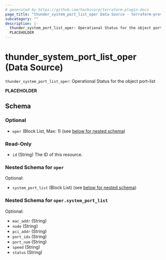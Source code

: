 ```yaml
---
# generated by https://github.com/hashicorp/terraform-plugin-docs
page_title: "thunder_system_port_list_oper Data Source - terraform-provider-thunder"
subcategory: ""
description: |-
  thunder_system_port_list_oper: Operational Status for the object port-list
  PLACEHOLDER
---
```


# thunder_system_port_list_oper (Data Source)

`thunder_system_port_list_oper`: Operational Status for the object port-list

__PLACEHOLDER__



<!-- schema generated by tfplugindocs -->
## Schema

### Optional

- `oper` (Block List, Max: 1) (see [below for nested schema](#nestedblock--oper))

### Read-Only

- `id` (String) The ID of this resource.

<a id="nestedblock--oper"></a>
### Nested Schema for `oper`

Optional:

- `system_port_list` (Block List) (see [below for nested schema](#nestedblock--oper--system_port_list))

<a id="nestedblock--oper--system_port_list"></a>
### Nested Schema for `oper.system_port_list`

Optional:

- `mac_addr` (String)
- `node` (String)
- `pci_addr` (String)
- `port_idx` (String)
- `port_num` (String)
- `speed` (String)
- `status` (String)


